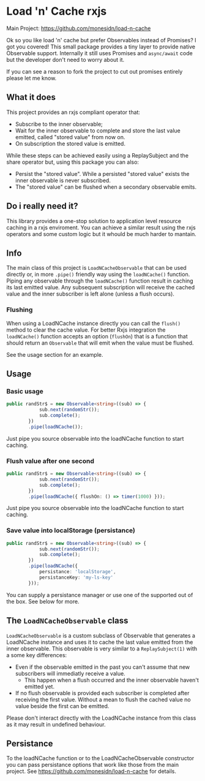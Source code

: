 # Load 'n' Cache rxjs

Main Project: https://github.com/monesidn/load-n-cache

Ok so you like load 'n' cache but prefer Observables instead of Promises? I got you covered! This small package provides a tiny layer to provide native Observable support. Internally it still uses Promises and `async/await` code but the developer don't need to worry about it. 

If you can see a reason to fork the project to cut out promises entirely please let me know.

## What it does
This project provides an rxjs compliant operator that:
- Subscribe to the inner observable;
- Wait for the inner observable to complete and store the last value emitted, called "stored value" from now on.
- On subscription the stored value is emitted.

While these steps can be achieved easily using a ReplaySubject and the share operator but, using this package you can also:
- Persist the "stored value". While a persisted "stored value" exists the inner observable is never subscribed. 
- The "stored value" can be flushed when a secondary observable emits. 

## Do i really need it? 
This library provides a one-stop solution to application level resource caching in a rxjs enviroment. You can achieve a similar result using the rxjs operators and some custom logic but it whould be much harder to mantain. 

## Info
The main class of this project is `LoadNCacheObservable` that can be used directly or, in more `.pipe()` friendly way using the `loadNCache()` function. Piping any observable through the `loadNCache()` function result in caching its last emitted value. Any subsequent subscription will receive the cached value and the inner subscriber is left alone (unless a flush occurs).

### Flushing
When using a LoadNCache instance directly you can call the `flush()` method to clear the cache value. For better Rxjs integration the `loadNCache()` function accepts an option (`flushOn`) that is a function that should return an `Observable` that will emit when the value must be flushed. 

See the usage section for an example.

## Usage 
### Basic usage
```typescript
public randStr$ = new Observable<string>((sub) => {
            sub.next(randomStr());
            sub.complete();
        })
        .pipe(loadNCache());
```
Just pipe you source observable into the loadNCache function to start caching.

### Flush value after one second
```typescript
public randStr$ = new Observable<string>((sub) => {
            sub.next(randomStr());
            sub.complete();
        })
        .pipe(loadNCache({ flushOn: () => timer(1000) }));
```
Just pipe you source observable into the loadNCache function to start caching.

### Save value into localStorage (persistance)
```typescript
public randStr$ = new Observable<string>((sub) => {
            sub.next(randomStr());
            sub.complete();
        })
        .pipe(loadNCache({ 
            persistance: 'localStorage',
            persistanceKey: 'my-ls-key'
        }));
```
You can supply a persistance manager or use one of the supported out of the box. See below for more.

## The `LoadNCacheObservable` class
`LoadNCacheObservable` is a custom subclass of Observable that generates a LoadNCache instance and uses it to cache the last value emitted from the inner observable. This observable is very similar to a `ReplaySubject(1)` with a some key differences:
- Even if the observable emitted in the past you can't assume that new subscribers will immediatly receive a value.
    - This happen when a flush occurred and the inner observable haven't emitted yet.
- If no flush observable is provided each subscriber is completed after receiving the first value. Without a mean to flush the cached value no value beside the first can be emitted.

Please don't interact directly with the LoadNCache instance from this class as it may result in undefined behaviour.

## Persistance
To the loadNCache function or to the LoadNCacheObservable constructor you can pass persistance options that work like those from the main project. See https://github.com/monesidn/load-n-cache for details.